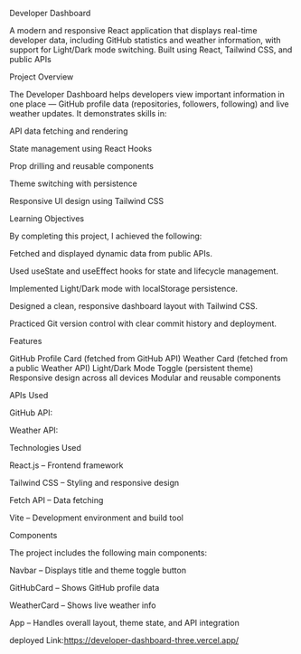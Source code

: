 
Developer Dashboard

A modern and responsive React application that displays real-time developer data, including GitHub statistics and weather information, with support for Light/Dark mode switching. Built using React, Tailwind CSS, and public APIs

Project Overview

The Developer Dashboard helps developers view important information in one place — GitHub profile data (repositories, followers, following) and live weather updates.
It demonstrates skills in:

API data fetching and rendering

State management using React Hooks

Prop drilling and reusable components

Theme switching with persistence

Responsive UI design using Tailwind CSS

Learning Objectives

By completing this project, I achieved the following:

Fetched and displayed dynamic data from public APIs.

Used useState and useEffect hooks for state and lifecycle management.

Implemented Light/Dark mode with localStorage persistence.

Designed a clean, responsive dashboard layout with Tailwind CSS.

Practiced Git version control with clear commit history and deployment.


Features

 GitHub Profile Card (fetched from GitHub API)
 Weather Card (fetched from a public Weather API)
 Light/Dark Mode Toggle (persistent theme)
 Responsive design across all devices
 Modular and reusable components


 APIs Used

GitHub API: 

Weather API:


Technologies Used

React.js – Frontend framework

Tailwind CSS – Styling and responsive design

Fetch API  – Data fetching

Vite – Development environment and build tool

Components

The project includes the following main components:

Navbar – Displays title and theme toggle button

GitHubCard – Shows GitHub profile data

WeatherCard – Shows live weather info

App – Handles overall layout, theme state, and API integration









deployed Link:https://developer-dashboard-three.vercel.app/

